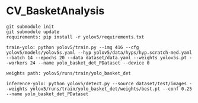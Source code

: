 # CV_BasketAnalysis
    git submodule init
    git submodule update
    requirements: pip install -r yolov5/requirements.txt
    
    train-yolo: python yolov5/train.py --img 416 --cfg yolov5/models/yolov5s.yaml --hyp yolov5/data/hyps/hyp.scratch-med.yaml --batch 14 --epochs 20 --data dataset/data.yaml --weights yolov5s.pt --workers 24 --name yolo_basket_det_PDataset --device 0

    weights path: yolov5/runs/train/yolo_basket_det
    
    inference-yolo: python yolov5/detect.py --source dataset/test/images --weights yolov5/runs/train/yolo_basket_det/weights/best.pt --conf 0.25 --name yolo_basket_det_PDataset